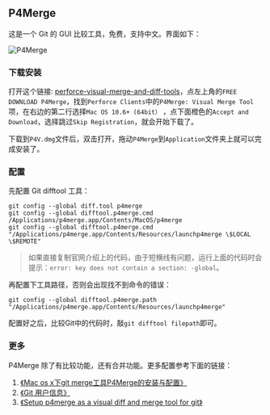 ## P4Merge

这是一个 Git 的 GUI 比较工具，免费，支持中文。界面如下：

![P4Merge](http://cnd.qiniu.lin07ux.cn/markdown/1468385877584.png)

### 下载安装

打开这个链接: [perforce-visual-merge-and-diff-tools](https://www.perforce.com/product/components/perforce-visual-merge-and-diff-tools)，点左上角的`FREE DOWNLOAD P4Merge`，找到`Perforce Clients`中的`P4Merge: Visual Merge Tool`项，在右边的第二行选择`Mac OS 10.6+ (64bit）` ，点下面橙色的`Accept and Download`，选择跳过`Skip Registration`，就会开始下载了。

下载到`P4V.dmg`文件后，双击打开，拖动`P4Merge`到`Application`文件夹上就可以完成安装了。 

### 配置

先配置 Git difftool 工具：

```shell
git config --global diff.tool p4merge
git config --global difftool.p4merge.cmd /Applications/p4merge.app/Contents/MacOS/p4merge
git config --global difftool.p4merge.cmd "/Applications/p4merge.app/Contents/Resources/launchp4merge \$LOCAL \$REMOTE"
```

> 如果直接复制官网介绍上的代码，由于短横线有问题，运行上面的代码时会提示：`error: key does not contain a section: -global`。

再配置下工具路径，否则会出现找不到命令的错误：

```shell
git config --global difftool.p4merge.path "/Applications/p4merge.app/Contents/Resources/launchp4merge"
```

配置好之后，比较Git中的代码时，敲`git difftool filepath`即可。

### 更多

P4Merge 除了有比较功能，还有合并功能。更多配置参考下面的链接：

1. [《Mac os x下git merge工具P4Merge的安装与配置》](http://blog.csdn.net/ccf0703/article/details/7661789)
2. [《Git 用户信息》](http://nieyong.github.io/wiki_ny/git%E5%9F%BA%E6%9C%AC%E9%85%8D%E7%BD%AE%E8%AE%B0%E5%BD%95.html)
3. [《Setup p4merge as a visual diff and merge tool for git》](https://gist.github.com/tony4d/3454372)

